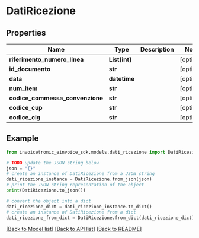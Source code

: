 # DatiRicezione


## Properties

Name | Type | Description | Notes
------------ | ------------- | ------------- | -------------
**riferimento_numero_linea** | **List[int]** |  | [optional] 
**id_documento** | **str** |  | [optional] 
**data** | **datetime** |  | [optional] 
**num_item** | **str** |  | [optional] 
**codice_commessa_convenzione** | **str** |  | [optional] 
**codice_cup** | **str** |  | [optional] 
**codice_cig** | **str** |  | [optional] 

## Example

```python
from invoicetronic_einvoice_sdk.models.dati_ricezione import DatiRicezione

# TODO update the JSON string below
json = "{}"
# create an instance of DatiRicezione from a JSON string
dati_ricezione_instance = DatiRicezione.from_json(json)
# print the JSON string representation of the object
print(DatiRicezione.to_json())

# convert the object into a dict
dati_ricezione_dict = dati_ricezione_instance.to_dict()
# create an instance of DatiRicezione from a dict
dati_ricezione_from_dict = DatiRicezione.from_dict(dati_ricezione_dict)
```
[[Back to Model list]](../README.md#documentation-for-models) [[Back to API list]](../README.md#documentation-for-api-endpoints) [[Back to README]](../README.md)


